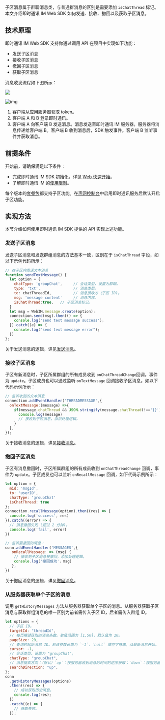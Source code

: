 子区消息属于群聊消息类，与普通群消息的区别是需要添加 `isChatThread` 标记。本文介绍即时通讯 IM Web SDK 如何发送、接收、撤回以及获取子区消息。

## 技术原理

即时通讯 IM Web SDK 支持你通过调用 API 在项目中实现如下功能：

- 发送子区消息
- 接收子区消息
- 撤回子区消息
- 获取子区消息

消息收发流程如下图所示：

![](https://web-cdn.agora.io/docs-files/1681365338435)

![img](./agora_doc_source/markdown/agora-chat/images/quickstart/quick_start_workflow.png)

1. 客户端从应用服务器获取 token。
2. 客户端 A 和 B 登录即时通讯。
3. 客户端 A 向客户端 B 发送消息。消息发送至即时通讯 IM 服务器，服务器将消息传递给客户端 B。客户端 B 收到消息后，SDK 触发事件。客户端 B 监听事件并获取消息。

## 前提条件

开始前，请确保满足以下条件：

- 完成即时通讯 IM SDK 初始化，详见 [Web 快速开始](./agora_chat_get_started_web)。
- 了解即时通讯 IM 的[使用限制](./agora_chat_limitation)。

每个版本的[套餐包](./agora_chat_pricing#管理套餐包)都支持子区功能。在[声网控制台](https://console.agora.io/)中启用即时通讯服务后默认开启子区功能。

## 实现方法

本节介绍如何使用即时通讯 IM SDK 提供的 API 实现上述功能。

### 发送子区消息

发送子区消息和发送群组消息的方法基本一致，区别在于 `isChatThread` 字段，如以下示例代码所示：

```javascript
// 在子区内发送文本消息
function sendTextMessage() {
  let option = {
    chatType: 'groupChat',     // 会话类型，设置为群聊。
    type: 'txt',               // 消息类型。
    to: chatThreadId,          // 消息接收方（子区 ID)。
    msg: 'message content'     // 消息内容。
    isChatThread:true,   // 子区消息标记。
  }
  let msg = WebIM.message.create(option);
  connection.send(msg).then(() => {
    console.log('send text message success');
  }).catch((e) => {
    console.log("send text message error");
  })
};
```

关于发送消息的逻辑，详见[发送消息](./agora_chat_send_receive_message_web#发送文本消息)。

### 接收子区消息

子区有新消息时，子区所属群组的所有成员收到 `onChatThreadChange`回调，事件为 `update`。子区成员也可以通过监听 `onTextMessage` 回调接收子区消息，如以下代码示例所示：

```javascript
// 监听收到的文本消息
connection.addEventHandler('THREADMESSAGE',{
  onTextMessage:(message) =>{
    if(message.chatThread && JSON.stringify(message.chatThread)!=='{}'){
      console.log(message)
      // 接收到子区消息，添加处理逻辑。
    }
  },
});
```

关于接收消息的逻辑，详见[接收消息](./agora_chat_send_receive_message_web#接收文本消息)。

### 撤回子区消息

子区有消息撤回时，子区所属群组的所有成员收到 `onChatThreadChange` 回调，事件为 `update`。子区成员也可以监听 `onRecallMessage` 回调，如下代码示例所示：

```javascript
let option = {
  mid: 'msgId',
  to: 'userID',
  chatType: 'groupChat'
  isChatThread: true
};
connection.recallMessage(option).then((res) => {
  console.log('success', res)
}).catch((error) => {
  // 消息撤回失败 (超过 2 分钟)。
  console.log('fail', error)
})

// 监听要撤回的消息：
conn.addEventHandler('MESSAGES',{
   onRecallMessage: => (msg) {
    // 接收到子区消息被撤回，添加处理逻辑。
    console.log('撤回成功'，msg)
   },
})
```

关于撤回消息的逻辑，详见[撤回消息](./agora_chat_send_receive_message_web#撤回消息)。

### 从服务器获取单个子区的消息

调用 `getHistoryMessages` 方法从服务器获取单个子区的消息。从服务器获取子区消息与获取群组消息的唯一区别为前者需传入子区 ID，后者需传入群组 ID。

```javascript
let options = {
  // 子区 ID。
  targetId: "threadId",
  // 每页期望获取的消息条数。取值范围为 [1,50]，默认值为 20。
  pageSize: 20,
  // 查询的起始消息 ID。若该参数设置为 `-1`、`null` 或空字符串，从最新消息开始。
  cursor: -1,
  // 会话类型，设置为 "groupChat"。
  chatType: "groupChat",
  // 消息搜索方向：（默认）`up`：按服务器收到消息的时间的逆序获取；`down`：按服务器收到消息的时间的正序获取。
  searchDirection: "up",
};
conn
  .getHistoryMessages(options)
  .then((res) => {
    // 成功获取历史消息。
    console.log(res);
  })
  .catch((e) => {
    // 获取失败。
  });
```